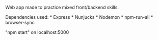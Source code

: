 Web app made to practice mixed front/backend skills.

Dependencies used:
    * Express
    * Nunjucks
    * Nodemon
    * npm-run-all
    * browser-sync

"npm start" on localhost:5000